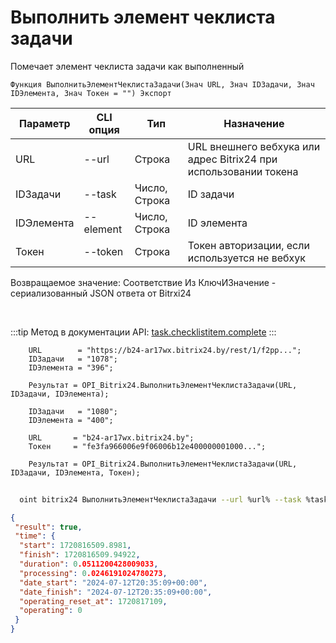 ﻿---
sidebar_position: 6
---

# Выполнить элемент чеклиста задачи
 Помечает элемент чеклиста задачи как выполненный



`Функция ВыполнитьЭлементЧеклистаЗадачи(Знач URL, Знач IDЗадачи, Знач IDЭлемента, Знач Токен = "") Экспорт`

  | Параметр | CLI опция | Тип | Назначение |
  |-|-|-|-|
  | URL | --url | Строка | URL внешнего вебхука или адрес Bitrix24 при использовании токена |
  | IDЗадачи | --task | Число, Строка | ID задачи |
  | IDЭлемента | --element | Число, Строка | ID элемента |
  | Токен | --token | Строка | Токен авторизации, если используется не вебхук |

  
  Возвращаемое значение:   Соответствие Из КлючИЗначение - сериализованный JSON ответа от Bitrxi24

<br/>

:::tip
Метод в документации API: [task.checklistitem.complete](https://dev.1c-bitrix.ru/rest_help/tasks/task/checklistitem/complete.php)
:::
<br/>


```bsl title="Пример кода"
    URL        = "https://b24-ar17wx.bitrix24.by/rest/1/f2pp...";
    IDЗадачи   = "1078";
    IDЭлемента = "396";

    Результат = OPI_Bitrix24.ВыполнитьЭлементЧеклистаЗадачи(URL, IDЗадачи, IDЭлемента);

    IDЗадачи   = "1080";
    IDЭлемента = "400";

    URL       = "b24-ar17wx.bitrix24.by";
    Токен     = "fe3fa966006e9f06006b12e400000001000...";

    Результат = OPI_Bitrix24.ВыполнитьЭлементЧеклистаЗадачи(URL, IDЗадачи, IDЭлемента, Токен);
```



```sh title="Пример команды CLI"
    
  oint bitrix24 ВыполнитьЭлементЧеклистаЗадачи --url %url% --task %task% --element %element% --token %token%

```

```json title="Результат"
{
 "result": true,
 "time": {
  "start": 1720816509.8981,
  "finish": 1720816509.94922,
  "duration": 0.0511200428009033,
  "processing": 0.0246191024780273,
  "date_start": "2024-07-12T20:35:09+00:00",
  "date_finish": "2024-07-12T20:35:09+00:00",
  "operating_reset_at": 1720817109,
  "operating": 0
 }
}
```

